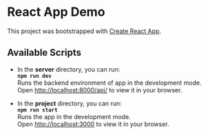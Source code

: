 # React App Demo

This project was bootstrapped with [Create React App](https://github.com/facebook/create-react-app).

## Available Scripts

+ In the **server** directory, you can run:  
**`npm run dev`**  
Runs the backend environment of app in the development mode.\
Open [http://localhost:8000/api/](http://localhost:8000/api) to view it in your browser.

+ In the **project** directory, you can run:  
**`npm run start`**  
Runs the app in the development mode.\
Open [http://localhost:3000](http://localhost:3000) to view it in your browser.




[//]: # (---)

[//]: # (### `npm test`)
[//]: # (Launches the test runner in the interactive watch mode.)
[//]: # (See the section about [running tests]&#40;https://facebook.github.io/create-react-app/docs/running-tests&#41; for more information.)

[//]: # (### `npm run build`)
[//]: # ()
[//]: # (Builds the app for production to the `build` folder. )
[//]: # (It correctly bundles React in production mode and optimizes the build for the best performance.)

[//]: # ()
[//]: # (The build is minified and the filenames include the hashes.)

[//]: # (Your app is ready to be deployed!)

[//]: # ()
[//]: # (See the section about [deployment]&#40;https://facebook.github.io/create-react-app/docs/deployment&#41; for more information.)

[//]: # ()
[//]: # (## Learn More)

[//]: # ()
[//]: # (You can learn more in the [Create React App documentation]&#40;https://facebook.github.io/create-react-app/docs/getting-started&#41;.)

[//]: # ()
[//]: # (To learn React, check out the [React documentation]&#40;https://reactjs.org/&#41;.)

[//]: # ()
[//]: # (### Code Splitting)

[//]: # ()
[//]: # (This section has moved here: [https://facebook.github.io/create-react-app/docs/code-splitting]&#40;https://facebook.github.io/create-react-app/docs/code-splitting&#41;)

[//]: # ()
[//]: # (### Analyzing the Bundle Size)

[//]: # ()
[//]: # (This section has moved here: [https://facebook.github.io/create-react-app/docs/analyzing-the-bundle-size]&#40;https://facebook.github.io/create-react-app/docs/analyzing-the-bundle-size&#41;)

[//]: # ()
[//]: # (### Making a Progressive Web App)

[//]: # ()
[//]: # (This section has moved here: [https://facebook.github.io/create-react-app/docs/making-a-progressive-web-app]&#40;https://facebook.github.io/create-react-app/docs/making-a-progressive-web-app&#41;)

[//]: # ()
[//]: # (### Advanced Configuration)

[//]: # ()
[//]: # (This section has moved here: [https://facebook.github.io/create-react-app/docs/advanced-configuration]&#40;https://facebook.github.io/create-react-app/docs/advanced-configuration&#41;)

[//]: # ()
[//]: # (### Deployment)

[//]: # ()
[//]: # (This section has moved here: [https://facebook.github.io/create-react-app/docs/deployment]&#40;https://facebook.github.io/create-react-app/docs/deployment&#41;)

[//]: # ()
[//]: # (### `npm run build` fails to minify)

[//]: # ()
[//]: # (This section has moved here: [https://facebook.github.io/create-react-app/docs/troubleshooting#npm-run-build-fails-to-minify]&#40;https://facebook.github.io/create-react-app/docs/troubleshooting#npm-run-build-fails-to-minify&#41;)
